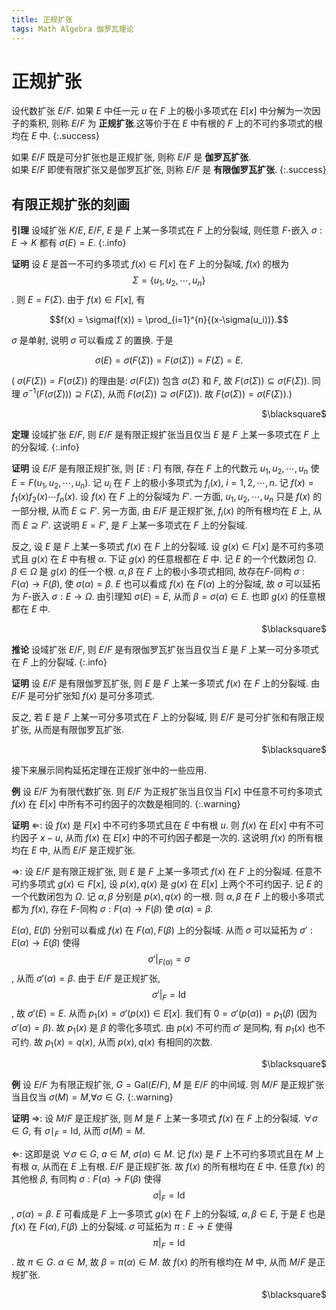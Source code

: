```yaml
---
title: 正规扩张
tags: Math Algebra 伽罗瓦理论
---
```


# 正规扩张
设代数扩张 $E/F$. 如果 $E$ 中任一元 $u$ 在 $F$ 上的极小多项式在 $E[x]$ 中分解为一次因子的乘积, 则称 $E/F$ 为 **正规扩张**.这等价于在 $E$ 中有根的 $F$ 上的不可约多项式的根均在 $E$ 中.
{:.success}

如果 $E/F$ 既是可分扩张也是正规扩张, 则称 $E/F$ 是 **伽罗瓦扩张**.  
如果 $E/F$ 即使有限扩张又是伽罗瓦扩张, 则称 $E/F$ 是 **有限伽罗瓦扩张**.
{:.success}
<!--more-->

## 有限正规扩张的刻画
**引理** 设域扩张 $K/E$, $E/F$, $E$ 是 $F$ 上某一多项式在 $F$ 上的分裂域, 则任意 $F$-嵌入 $\sigma: E \rightarrow K$ 都有 $\sigma(E) = E$.
{:.info}

**证明** 设 $E$ 是首一不可约多项式 $f(x) \in F[x]$ 在 $F$ 上的分裂域, $f(x)$ 的根为 $$\Sigma = \{ u_1,u_2,\cdots ,u_n \}$$. 则 $E = F(\Sigma)$. 由于 $f(x) \in F[x]$, 有

$$f(x) = \sigma(f(x)) = \prod_{i=1}^{n}{(x-\sigma(u_i))}.$$

$\sigma$ 是单射, 说明 $\sigma$ 可以看成 $\Sigma$ 的置换. 于是

$$\sigma(E) = \sigma(F(\Sigma)) = F(\sigma(\Sigma)) = F(\Sigma) = E.$$

( $\sigma(F(\Sigma)) = F(\sigma(\Sigma))$ 的理由是: $\sigma(F(\Sigma))$ 包含 $\sigma(\Sigma)$ 和 $F$, 故 $F(\sigma{(\Sigma)}) \subseteq \sigma(F(\Sigma))$. 同理 $\sigma^{-1}(F(\sigma(\Sigma))) \supseteq F(\Sigma)$, 从而 $F(\sigma(\Sigma)) \supseteq \sigma(F(\Sigma))$. 故 $F(\sigma(\Sigma)) = \sigma(F(\Sigma))$.)
<p align="right">$\blacksquare$</p>

**定理** 设域扩张 $E/F$, 则 $E/F$ 是有限正规扩张当且仅当 $E$ 是 $F$ 上某一多项式在 $F$ 上的分裂域.
{:.info}

**证明** 设 $E/F$ 是有限正规扩张, 则 $[E:F]$ 有限, 存在 $F$ 上的代数元 $u_1,u_2,\cdots,u_n$ 使 $E = F(u_1,u_2,\cdots,u_n)$. 记 $u_i$ 在 $F$ 上的极小多项式为 $f_i(x)$, $i = 1,2,\cdots,n$. 记 $f(x) = f_1(x)f_2(x)\cdots f_n(x)$. 设 $f(x)$ 在 $F$ 上的分裂域为 $F'$. 一方面, $u_1,u_2,\cdots ,u_n$ 只是 $f(x)$ 的一部分根, 从而 $E \subseteq F'$. 另一方面, 由 $E/F$ 是正规扩张, $f_i(x)$ 的所有根均在 $E$ 上, 从而 $E \supseteq F'$. 这说明 $E = F'$, 是 $F$ 上某一多项式在 $F$ 上的分裂域.  

反之, 设 $E$ 是 $F$ 上某一多项式 $f(x)$ 在 $F$ 上的分裂域. 设 $g(x) \in F[x]$ 是不可约多项式且 $g(x)$ 在 $E$ 中有根 $\alpha$. 下证 $g(x)$ 的任意根都在 $E$ 中. 记 $E$ 的一个代数闭包 $\Omega$. $\beta \in \Omega$ 是 $g(x)$ 的任一个根. $\alpha,\beta$ 在 $F$ 上的极小多项式相同, 故存在$F$-同构 $\sigma: F(\alpha) \rightarrow F(\beta)$, 使 $\sigma(\alpha) = \beta$. $E$ 也可以看成 $f(x)$ 在 $F(\alpha)$ 上的分裂域, 故 $\sigma$ 可以延拓为 $F$-嵌入 $\sigma: E \rightarrow \Omega$. 由引理知 $\sigma(E) = E$, 从而 $\beta = \sigma(\alpha) \in E$. 也即 $g(x)$ 的任意根都在 $E$ 中.
<p align="right"> $\blacksquare$ </p>

**推论** 设域扩张 $E/F$, 则 $E/F$ 是有限伽罗瓦扩张当且仅当 $E$ 是 $F$ 上某一可分多项式在 $F$ 上的分裂域.
{:.info}

**证明** 设 $E/F$ 是有限伽罗瓦扩张, 则 $E$ 是 $F$ 上某一多项式 $f(x)$ 在 $F$ 上的分裂域. 由 $E/F$ 是可分扩张知 $f(x)$ 是可分多项式.

反之, 若 $E$ 是 $F$ 上某一可分多项式在 $F$ 上的分裂域, 则 $E/F$ 是可分扩张和有限正规扩张, 从而是有限伽罗瓦扩张.
<p align="right">$\blacksquare$</p>

接下来展示同构延拓定理在正规扩张中的一些应用.

**例** 设 $E/F$ 为有限代数扩张. 则 $E/F$ 为正规扩张当且仅当 $F[x]$ 中任意不可约多项式 $f(x)$ 在 $E[x]$ 中所有不可约因子的次数是相同的.
{:.warning}

**证明** $\Leftarrow$: 设 $f(x)$ 是 $F[x]$ 中不可约多项式且在 $E$ 中有根 $u$. 则 $f(x)$ 在 $E[x]$ 中有不可约因子 $x-u$, 从而 $f(x)$ 在 $E[x]$ 中的不可约因子都是一次的. 这说明 $f(x)$ 的所有根均在 $E$ 中, 从而 $E/F$ 是正规扩张.

$\Rightarrow$: 设 $E /F$ 是有限正规扩张, 则 $E$ 是 $F$ 上某一多项式 $f(x)$ 在 $F$ 上的分裂域. 任意不可约多项式 $g(x) \in F[x]$, 设 $p(x),q(x)$ 是 $g(x)$ 在 $E[x]$ 上两个不可约因子. 记 $E$ 的一个代数闭包为 $\Omega$. 记 $\alpha,\beta$ 分别是 $p(x),q(x)$ 的一根. 则 $\alpha,\beta$ 在 $F$ 上的极小多项式都为 $f(x)$, 存在 $F$-同构 $\sigma: F(\alpha) \rightarrow F(\beta)$ 使 $\sigma(\alpha) = \beta$.

$E(\alpha)$, $E(\beta)$ 分别可以看成 $f(x)$ 在 $F(\alpha),F(\beta)$ 上的分裂域. 从而 $\sigma$ 可以延拓为 $\sigma': E(\alpha) \rightarrow E(\beta)$ 使得 $$\sigma'|_{F(\alpha)} = \sigma$$, 从而 $\sigma'(\alpha) = \beta$. 由于 $E/F$ 是正规扩张, $$\sigma'|_F = \mathrm{Id}$$, 故 $\sigma'(E) = E$. 从而 $p_1(x) = \sigma'(p(x)) \in E[x]$. 我们有 $0 =\sigma'(p(\alpha)) = p_1(\beta)$ (因为 $\sigma'(\alpha)=\beta$). 故 $p_1(x)$ 是 $\beta$ 的零化多项式. 由 $p(x)$ 不可约而 $\sigma'$ 是同构, 有 $p_1(x)$ 也不可约. 故 $p_1(x) = q(x)$, 从而 $p(x),q(x)$ 有相同的次数.
<p align="right">$\blacksquare$</p>

**例** 设 $E /F$ 为有限正规扩张, $G = \mathrm{Gal}(E/F)$, $M$ 是 $E /F$ 的中间域. 则 $M /F$ 是正规扩张当且仅当 $\sigma(M) = M$,$\forall \sigma \in G$.
{:.warning}

**证明** $\Rightarrow$: 设 $M /F$ 是正规扩张, 则 $M$ 是 $F$ 上某一多项式 $f(x)$ 在 $F$ 上的分裂域. $\forall \sigma \in G$, 有 $\sigma\mid_F = \mathrm{Id}$, 从而 $\sigma(M) = M$.

$\Leftarrow$: 这即是说 $\forall \sigma \in G$, $a \in M$, $\sigma(a) \in M$. 记 $f(x)$ 是 $F$ 上不可约多项式且在 $M$ 上有根 $\alpha$, 从而在 $E$ 上有根. $E /F$ 是正规扩张. 故 $f(x)$ 的所有根均在 $E$ 中. 任意 $f(x)$ 的其他根 $\beta$, 有同构 $\sigma: F(\alpha) \rightarrow F(\beta)$ 使得 $$\sigma|_F = \mathrm{Id}$$, $\sigma(\alpha) = \beta$. $E$ 可看成是 $F$ 上一多项式 $g(x)$ 在 $F$ 上的分裂域, $\alpha,\beta \in E$, 于是 $E$ 也是 $f(x)$ 在 $F(\alpha),F(\beta)$ 上的分裂域. $\sigma$ 可延拓为 $\pi: E\rightarrow E$ 使得 $$\pi|_F = \mathrm{Id}$$. 故 $\pi \in G$. $\alpha \in M$, 故 $\beta = \pi(\alpha) \in M$. 故 $f(x)$ 的所有根均在 $M$ 中, 从而 $M /F$ 是正规扩张.
<p align="right">$\blacksquare$</p>
